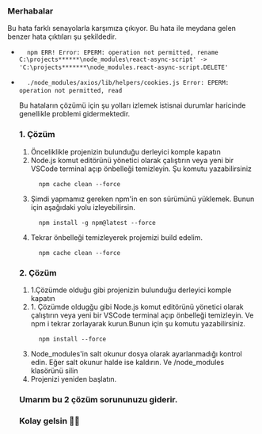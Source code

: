 ### Merhabalar

Bu hata farklı senayolarla karşımıza çıkıyor. Bu hata ile meydana gelen benzer hata çıktıları şu şekildedir. 

<ul> <li> <pre> <code> npm ERR! Error: EPERM: operation not permitted, rename C:\projects******\node_modules\react-async-script' -> 'C:\projects*******\node_modules.react-async-script.DELETE' </code> </pre> </li> 
  <li> <pre> <code> ./node_modules/axios/lib/helpers/cookies.js Error: EPERM: operation not permitted, read </code> </pre> </li></ol>
  
  Bu hataların çözümü için şu yolları izlemek istisnai durumlar haricinde genellikle problemi gidermektedir.
  
  
 ### 1. Çözüm 
 <ol> 
  <li>Önceliklikle projenizin bulunduğu derleyici komple kapatın</li>
  <li>Node.js komut editörünü yönetici olarak çalıştırın veya yeni bir VSCode terminal açıp önbelleği temizleyin. Şu komutu yazabilirsiniz
    <pre> <code> npm cache clean --force </code> </pre> </li>
  <li> Şimdi yapmamız gereken npm'in en son sürümünü yüklemek. Bunun için aşağıdaki yolu izleyebilirsin.  <pre> <code> npm install -g npm@latest --force </code> </pre> </li>
  <li> Tekrar önbelleği temizleyerek projemizi build edelim. <pre> <code> npm cache clean --force </code> </pre> </li>
  
  </ol>
  
   ### 2. Çözüm 
 <ol> 
  <li >1.Çözümde olduğu gibi projenizin bulunduğu derleyici komple kapatın</li>
  <li> 1. Çözümde oldugğu gibi Node.js komut editörünü yönetici olarak çalıştırın veya yeni bir VSCode terminal açıp önbelleği temizleyin. Ve npm i tekrar zorlayarak kurun.Bunun için şu komutu yazabilirsiniz.
    <pre> <code> npm install --force </code> </pre> </li>
  <li> Node_modules'in salt okunur dosya olarak ayarlanmadığı kontrol edin. Eğer salt okunur halde ise kaldırın. Ve /node_modules klasörünü silin </li>
  <li> Projenizi yeniden başlatın. </li>
  
  </ol>
  
  
  
 ### Umarım bu 2 çözüm sorununuzu giderir. 
### Kolay gelsin 👨‍💻
  
  
